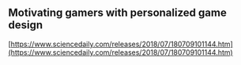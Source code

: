 ## Motivating gamers with personalized game design
  
  [https://www.sciencedaily.com/releases/2018/07/180709101144.htm](https://www.sciencedaily.com/releases/2018/07/180709101144.htm)
